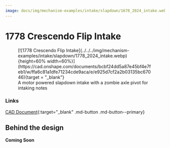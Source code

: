 ```yaml
---
image: docs/img/mechanism-examples/intake/slapdown/1678_2024_intake.webp
---
```


# 1778 Crescendo Flip Intake

<figure markdown="span">
[![1778 Crescendo Flip Intake](../../../img/mechanism-examples/intake/slapdown/1778_2024_intake.webp){height=60% width=60%}](https://cad.onshape.com/documents/bcbf24dd5a87e45bf4e7feb1/w/ffa6c81a1dfe71234cde9aca/e/e925d7cf2a2b03135bc67046){target = "_blank"}
<figcaption>A motor powered slapdown intake with a zombie axle pivot for intaking notes</figcaption>
</figure>

### Links

[CAD Document](https://cad.onshape.com/documents/bcbf24dd5a87e45bf4e7feb1/w/ffa6c81a1dfe71234cde9aca/e/e925d7cf2a2b03135bc67046 "CAD Document Link"){:target="_blank" .md-button .md-button--primary}

## Behind the design

**Coming Soon**

<br>